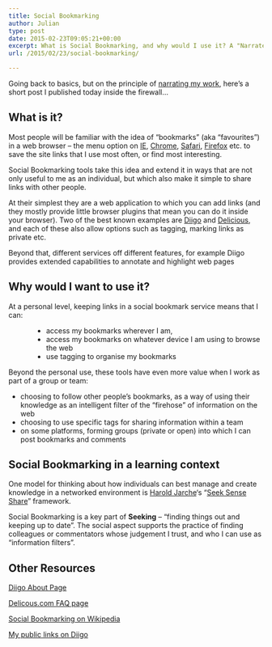 ```yaml
---
title: Social Bookmarking
author: Julian
type: post
date: 2015-02-23T09:05:21+00:00
excerpt: What is Social Bookmarking, and why would I use it? A "Narrate Your Work" post.
url: /2015/02/23/social-bookmarking/

---
```

Going back to basics, but on the principle of [narrating my work][1], here&#8217;s a short post I published today inside the firewall…

## What is it?

Most people will be familiar with the idea of &#8220;bookmarks&#8221; (aka &#8220;favourites&#8221;) in a web browser – the menu option on [IE][2], [Chrome][3], [Safari][4], [Firefox][5] etc. to save the site links that I use most often, or find most interesting.

Social Bookmarking tools take this idea and extend it in ways that are not only useful to me as an individual, but which also make it simple to share links with other people.

At their simplest they are a web application to which you can add links (and they mostly provide little browser plugins that mean you can do it inside your browser). Two of the best known examples are [Diigo][6] and [Delicious][7], and each of these also allow options such as tagging, marking links as private etc.

Beyond that, different services off different features, for example Diigo provides extended capabilities to annotate and highlight web pages

## Why would I want to use it?

At a personal level, keeping links in a social bookmark service means that I can:

<ul style="margin-left: 38pt;">
  <li>
    access my bookmarks wherever I am,
  </li>
  <li>
    access my bookmarks on whatever device I am using to browse the web
  </li>
  <li>
    use tagging to organise my bookmarks
  </li>
</ul>

Beyond the personal use, these tools have even more value when I work as part of a group or team:

  * choosing to follow other people&#8217;s bookmarks, as a way of using their knowledge as an intelligent filter of the &#8220;firehose&#8221; of information on the web
  * choosing to use specific tags for sharing information within a team
  * on some platforms, forming groups (private or open) into which I can post bookmarks and comments

## Social Bookmarking in a learning context

One model for thinking about how individuals can best manage and create knowledge in a networked environment is [Harold Jarche][8]&#8216;s &#8220;[Seek Sense Share][9]&#8221; framework.

Social Bookmarking is a key part of **Seeking** – &#8220;finding things out and keeping up to date&#8221;. The social aspect supports the practice of finding colleagues or commentators whose judgement I trust, and who I can use as &#8220;information filters&#8221;.

## Other Resources

[Diigo About Page][10]

[Delicous.com FAQ page][11]

[Social Bookmarking on Wikipedia][12]

[My public links on Diigo][13]

 [1]: https://scripting.com/stories/2009/08/09/narrateYourWork.html
 [2]: https://windows.microsoft.com/en-gb/internet-explorer/add-view-organize-favorites
 [3]: https://support.google.com/chrome/answer/95739
 [4]: https://www.wikihow.com/Add-a-Bookmark-in-Safari
 [5]: https://support.mozilla.org/en-US/kb/create-bookmarks-save-your-favorite-webpages
 [6]: https://www.diigo.com/
 [7]: https://delicious.com/
 [8]: https://jarche.com/about/
 [9]: https://jarche.com/2014/02/the-seek-sense-share-framework/
 [10]: https://www.diigo.com/about
 [11]: https://delicious.com/help
 [12]: https://en.wikipedia.org/wiki/Social_bookmarking
 [13]: https://www.diigo.com/user/synesthesia